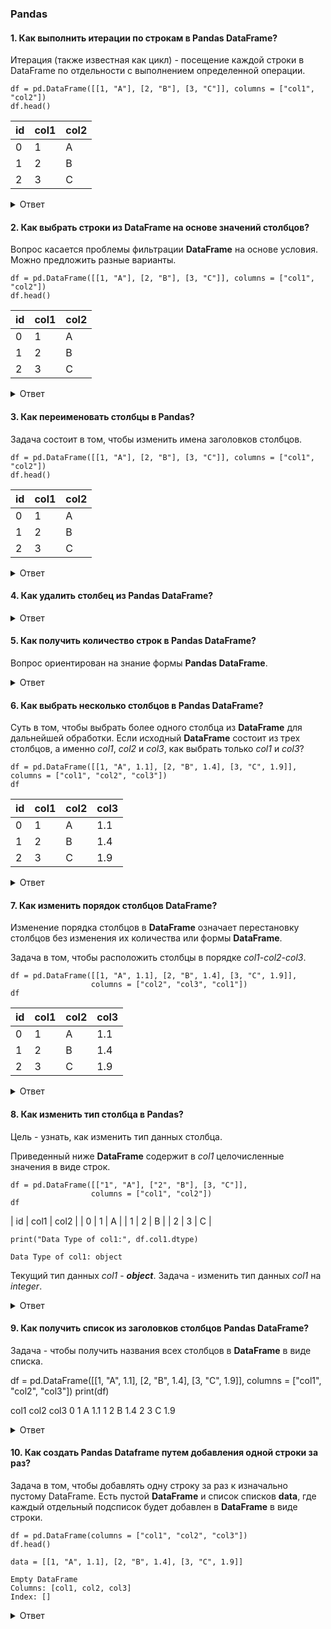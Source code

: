 ### Pandas

#### 1. Как выполнить итерации по строкам в Pandas DataFrame?

Итерация (также известная как цикл) - посещение каждой строки в DataFrame по отдельности с выполнением определенной операции.

```
df = pd.DataFrame([[1, "A"], [2, "B"], [3, "C"]], columns = ["col1", "col2"])
df.head()
```

| id | col1 | col2 |
|----|------|------|
| 0  | 1    | A    |
| 1  | 2    | B    |
| 2  | 3    | C    |


<details>
<summary>Ответ</summary>
  
В Pandas можно выполнять итерацию тремя способами, используя **range(len(df))**, **iterrows()** и **itertuples()**.

```
print("Method 1:", end = " ")
for index in range(len(df)):
    print(df["col1"][index], end = " ")
```

Method 1: 1 2 3

```
print("\nMethod 2:", end = " ")
for index, row in df.iterrows():
    print(row["col1"], end = " ")
```
 
Method 2: 1 2 3

```
print("\nMethod 3:", end = " ")
for row in df.itertuples(): 
    print(row.col1, end = " ")
```
 
Method 3: 1 2 3 
</details>

#### 2. Как выбрать строки из DataFrame на основе значений столбцов?

Вопрос касается проблемы фильтрации **DataFrame** на основе условия. Можно предложить разные варианты.

```
df = pd.DataFrame([[1, "A"], [2, "B"], [3, "C"]], columns = ["col1", "col2"])
df.head()
```

| id | col1 | col2 |
|----|------|------|
| 0  | 1    | A    |
| 1  | 2    | B    |
| 2  | 3    | C    |

<details>
<summary>Ответ</summary>

##### Метод 1: фильтрация по одному столбцу.

```
df[df.col1>2]
```
| id | col1 | col2 |
|----|------|------|
| 2  | 3    | C    |

##### Метод 2: фильтрация по нескольким столбцам.

```
df[df.col1>1][df.col2 == "B"]
```
| id | col1 | col2 |
|----|------|------|
| 1  | 2    | B    |

##### Метод 3: фильтрация из списка.

```
df[df.col2.isin(["A", "B"])]
```
| id | col1 | col2 |
|----|------|------|
| 0  | 1    | A    |
| 1  | 2    | B    |

##### Метод 4: использование df.query().

```
df.query('col1 > 2')
```
| id | col1 | col2 |
|----|------|------|
| 2  | 3    | C    |

Метод **isin()** (Метод 3) принимает список значений фильтрации. Метод **query()** (Метод 4) оценивает строковое выражение для фильтрации строк из **DataFrame**.
</details>

#### 3. Как переименовать столбцы в Pandas?

Задача состоит в том, чтобы изменить имена заголовков столбцов.
```
df = pd.DataFrame([[1, "A"], [2, "B"], [3, "C"]], columns = ["col1", "col2"])
df.head()
```

| id | col1 | col2 |
|----|------|------|
| 0  | 1    | A    |
| 1  | 2    | B    |
| 2  | 3    | C    |

<details>
<summary>Ответ</summary>
  
Можно изменить имя **col1** на **col3** с помощью метода **rename()** следующим образом:

```
df.rename(columns = {"col1":"col3"})
```

| id | col3 | col2 |
|----|------|------|
| 0  | 1    | A    |
| 1  | 2    | B    |
| 2  | 3    | C    |

В этом случае исходный **DataFrame** остается неизменным. Если не нужно создавать новый **DataFrame**, нужно использовать *inplace=True*:

```
df.rename(columns = {"col1":"col3"}, inplace = True)
df.head()
```

| id | col3 | col2 |
|----|------|------|
| 0  | 1    | A    |
| 1  | 2    | B    |
| 2  | 3    | C    |

При использовании метода **rename()** нужно создать мэппинг от **old-column-name** к **new-column-name** в виде словаря. Если имя столбца должно быть оставлено без изменений, его не нужно указывать в словаре.

</details>

#### 4. Как удалить столбец из Pandas DataFrame?

<details>
<summary>Ответ</summary>

Чтобы удалить один или несколько столбцов из **DataFrame**, можно использовать метод ***drop()*** и передать в виде списка столбцы, которые нужно удалить.

```
df = pd.DataFrame([[1, "A"], [2, "B"], [3, "C"]], columns = ["col1", "col2"])
df
```

| id | col1 | col2 |
|----|------|------|
| 0  | 1    | A    |
| 1  | 2    | B    |
| 2  | 3    | C    |

```
df.drop(columns = ["col1"])
```

```
df.drop(columns = ["col1"], inplace = True)
df
```
В качестве альтернативы, можно выбрать подмножество столбцов, которые нужно сохранить в конечном **DataFrame**.

```
df = df[["col2"]]
df
```

| id | col2 |
|----|------|
| 0  | A    |
| 1  | B    |
| 2  | C    |

Синтаксис метода ***drop()*** аналогичен синтаксису метода ***rename()***, с той лишь разницей, что аргумент **columns** принимает список столбцов, которые нужно удалить.
</details>

#### 5. Как получить количество строк в Pandas DataFrame?

Вопрос ориентирован на знание формы **Pandas DataFrame**. 

<details>
<summary>Ответ</summary>

```
df = pd.DataFrame([[1, "A"], [2, "B"], [3, "C"]], columns = ["col1", "col2"])
df
```

| id | col1 | col2 |
|----|------|------|
| 0  | 1    | A    |
| 1  | 2    | B    |
| 2  | 3    | C    |

Чтобы найти форму для **DataFrame**, следующим образом используется атрибут ***shape***:

```
print("Shape of the DataFrame:", df.shape)
```
Shape of the DataFrame: (3, 2)

```
print("Number of rows:", df.shape[0])
```
Number of rows: 3

```
print("Number of columns:", df.shape[1])
```
Number of columns: 2

Атрибут ***shape*** возвращает кортеж **Python**. Первый элемент кортежа соответствует количеству строк, второй элемент обозначает количество столбцов.

</details>

#### 6. Как выбрать несколько столбцов в Pandas DataFrame?

Суть в том, чтобы выбрать более одного столбца из **DataFrame** для дальнейшей обработки. Если исходный **DataFrame** состоит из трех столбцов, а именно *col1*, *col2* и *col3*, как выбрать только *col1* и *col3*?

```
df = pd.DataFrame([[1, "A", 1.1], [2, "B", 1.4], [3, "C", 1.9]], columns = ["col1", "col2", "col3"])
df
```

| id| col1 | col2 | col3 |
|---|------|------|------|
| 0 | 1 | A | 1.1 |
| 1 | 2 | B | 1.4 |
| 2 | 3 | C | 1.9 |

<details>
<summary>Ответ</summary>

Это можно сделать двумя способами:

Метод 1: выбрать требуемые столбцы.

```
df_filtered = df[["col1", "col3"]]
df_filtered
```

Метод 2: использовать индексы столбцов в iloc[]. Список *[0,2]* в ***iloc*** интерпретируется как столбцы, расположенные под 0-м (*col1*) и 2-м (*col3*) индексами.

```
df_filtered = df.iloc[:, [0,2]]
df_filtered
```

В обоих случаях результат будет идентичный:

| id | col1 | col3 |
| 0 | 1 | 1.1 |
| 1 | 2 | 1.4 |
| 2 | 3 | 1.9 |

</details>

#### 7. Как изменить порядок столбцов DataFrame?

Изменение порядка столбцов в **DataFrame** означает перестановку столбцов без изменения их количества или формы **DataFrame**.

Задача в том, чтобы расположить столбцы в порядке *col1-col2-col3*.

```
df = pd.DataFrame([[1, "A", 1.1], [2, "B", 1.4], [3, "C", 1.9]], 
                  columns = ["col2", "col3", "col1"])
df
```

| id| col1 | col2 | col3 |
|---|------|------|------|
| 0 | 1 | A | 1.1 |
| 1 | 2 | B | 1.4 |
| 2 | 3 | C | 1.9 |

<details>
<summary>Ответ</summary>

Это можно сделать двумя способами:

Метод 1: выбрать все столбцы по порядку.

```
df_new = df[["col1", "col2", "col3"]]
df_new
```

Метод 2: использовать все индексы столбцов в *iloc[]*. Список *[2,0,1]* в ***iloc*** интерпретируется как столбцы, расположенные под 2-м (*col1*), 0-м (*col2*) и 1-м (*col3*) индексами.

```
df_new = df.iloc[:, [2,0,1]]
df_new
```

| id | col1 | col2 | col3 |
| 0 | 1.1 | 1 | A |
| 1 | 1.4 | 2 | B |
| 2 | 1.9 | 3 | C |

</details>

#### 8. Как изменить тип столбца в Pandas?

Цель - узнать, как изменить тип данных столбца.

Приведенный ниже **DataFrame** содержит в *col1* целочисленные значения в виде строк.

```
df = pd.DataFrame([["1", "A"], ["2", "B"], [3, "C"]], 
                  columns = ["col1", "col2"])
df
```

| id | col1 | col2 |
| 0 | 1 | A |
| 1 | 2 | B |
| 2 | 3 | C |


```
print("Data Type of col1:", df.col1.dtype)

Data Type of col1: object
```


Текущий тип данных *col1* - ***object***. Задача - изменить тип данных *col1* на *integer*.

<details>
<summary>Ответ</summary>

Изменить тип данных можно следующим образом:

```
df["new_col1"] = df["col1"].astype(int)

print("Data Type of new_col1:", df.new_col1.dtype)

Data Type of new_col1: int64
```

Чтобы не создавать столбец, можно хранить новые значения в том же столбце:

```
df["col1"] = df["col1"].astype(int)

print("Data Type of col1:", df.col1.dtype)

Data Type of col1: int64
```

При использовании метода *astype()* необходимо убедиться, что преобразование исходного типа данных в целевой тип выполнимо. Нельзя преобразовать столбец *string* алфавитов в тип данных *integer* или *float*, например.

</details>

#### 9. Как получить список из заголовков столбцов Pandas DataFrame?

Задача - чтобы получить названия всех столбцов в **DataFrame** в виде списка.

df = pd.DataFrame([[1, "A", 1.1], [2, "B", 1.4], [3, "C", 1.9]], 
                  columns = ["col1", "col2", "col3"])
print(df)


   col1 col2  col3
0     1    A   1.1
1     2    B   1.4
2     3    C   1.9

<details>
<summary>Ответ</summary>
  
Чтобы получить список столбцов, используйте атрибут columns, как показано ниже:

print("All column names:", df.columns)

print("Type of df.columns: ", type(df.columns))


All column names: Index(['col1', 'col2', 'col3'], dtype='object')
Type of df.columns:  <class 'pandas.core.indexes.base.Index'>
Вышеуказанное возвращает столбец как объект Index. Чтобы получить его в виде списка, приведите полученные результаты к списку:

list(df.columns)


['col1', 'col2', 'col3']
</details>

#### 10. Как создать Pandas Dataframe путем добавления одной строки за раз?

Задача в том, чтобы добавлять одну строку за раз к изначально пустому DataFrame. Есть пустой **DataFrame** и список списков **data**, где каждый отдельный подсписок будет добавлен в **DataFrame** в виде строки.

```
df = pd.DataFrame(columns = ["col1", "col2", "col3"])
df.head()

data = [[1, "A", 1.1], [2, "B", 1.4], [3, "C", 1.9]]

Empty DataFrame
Columns: [col1, col2, col3]
Index: []
```

<details>
<summary>Ответ</summary>
Чтобы добавлять по одной строке за раз, нужно выполнить итерацию по списку data и добавить новую строку следующим образом:

```
for i in data:
    df.loc[df.shape[0]] = i

df.head()
```

| id | col1 | col2 | col3 |
|----|------|------|------|
| 0 | 1 | A | 1.1 |
| 1 | 2 | B | 1.4 |
| 2 | 3 | C | 1.9 |

Первый элемент кортежа, возвращаемого атрибутом **shape**, обозначает количество строк в **DataFrame**. Поэтому каждая новая строка, добавленная в **DataFrame**, обеспечивает создание нового индекса для следующей строки.

</details>
